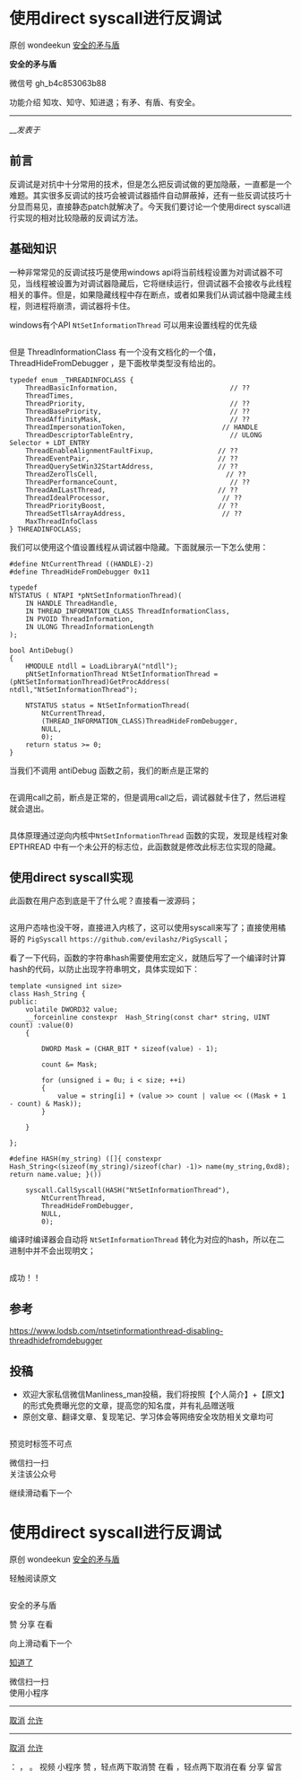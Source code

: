 #  使用direct syscall进行反调试

原创 wondeekun [ 安全的矛与盾 ](javascript:void\(0\);)

**安全的矛与盾** ![]()

微信号 gh_b4c853063b88

功能介绍 知攻、知守、知进退；有矛、有盾、有安全。

____

___发表于_

## 前言

反调试是对抗中十分常用的技术，但是怎么把反调试做的更加隐蔽，一直都是一个难题。其实很多反调试的技巧会被调试器插件自动屏蔽掉，还有一些反调试技巧十分显而易见，直接静态patch就解决了。今天我们要讨论一个使用direct
syscall进行实现的相对比较隐蔽的反调试方法。

## 基础知识

一种非常常见的反调试技巧是使用windows
api将当前线程设置为对调试器不可见，当线程被设置为对调试器隐藏后，它将继续运行，但调试器不会接收与此线程相关的事件。但是，如果隐藏线程中存在断点，或者如果我们从调试器中隐藏主线程，则进程将崩溃，调试器将卡住。

windows有个API `NtSetInformationThread` 可以用来设置线程的优先级

![]()

但是 ThreadInformationClass 有一个没有文档化的一个值，ThreadHideFromDebugger ，是下面枚举类型没有给出的。

    
    
    typedef enum _THREADINFOCLASS {  
        ThreadBasicInformation,                            // ??  
        ThreadTimes,  
        ThreadPriority,                                    // ??  
        ThreadBasePriority,                                // ??  
        ThreadAffinityMask,                                // ??  
        ThreadImpersonationToken,                        // HANDLE  
        ThreadDescriptorTableEntry,                        // ULONG Selector + LDT_ENTRY  
        ThreadEnableAlignmentFaultFixup,                // ??  
        ThreadEventPair,                                // ??  
        ThreadQuerySetWin32StartAddress,                // ??  
        ThreadZeroTlsCell,                                // ??  
        ThreadPerformanceCount,                            // ??  
        ThreadAmILastThread,                            // ??  
        ThreadIdealProcessor,                            // ??  
        ThreadPriorityBoost,                            // ??  
        ThreadSetTlsArrayAddress,                        // ??  
        MaxThreadInfoClass  
    } THREADINFOCLASS;  
    

我们可以使用这个值设置线程从调试器中隐藏。下面就展示一下怎么使用：

    
    
    #define NtCurrentThread ((HANDLE)-2)  
    #define ThreadHideFromDebugger 0x11   
      
    typedef   
    NTSTATUS ( NTAPI *pNtSetInformationThread)(  
        IN HANDLE ThreadHandle,  
        IN THREAD_INFORMATION_CLASS ThreadInformationClass,  
        IN PVOID ThreadInformation,  
        IN ULONG ThreadInformationLength  
    );  
      
    bool AntiDebug()  
    {  
        HMODULE ntdll = LoadLibraryA("ntdll");  
        pNtSetInformationThread NtSetInformationThread = (pNtSetInformationThread)GetProcAddress( ntdll,"NtSetInformationThread");  
      
        NTSTATUS status = NtSetInformationThread(  
            NtCurrentThread,  
            (THREAD_INFORMATION_CLASS)ThreadHideFromDebugger,  
            NULL,  
            0);  
        return status >= 0;  
    }  
    

当我们不调用 antiDebug 函数之前，我们的断点是正常的

![]()

在调用call之前，断点是正常的，但是调用call之后，调试器就卡住了，然后进程就会退出。

![]()

具体原理通过逆向内核中`NtSetInformationThread` 函数的实现，发现是线程对象 EPTHREAD
中有一个未公开的标志位，此函数就是修改此标志位实现的隐藏。

## 使用direct syscall实现

此函数在用户态到底是干了什么呢？直接看一波源码；

![]()

这用户态啥也没干呀，直接进入内核了，这可以使用syscall来写了；直接使用橘哥的 `PigSyscall`
`https://github.com/evilashz/PigSyscall`；

看了一下代码，函数的字符串hash需要使用宏定义，就随后写了一个编译时计算hash的代码，以防止出现字符串明文，具体实现如下：

    
    
    template <unsigned int size>  
    class Hash_String {  
    public:  
        volatile DWORD32 value;  
        __forceinline constexpr  Hash_String(const char* string, UINT count) :value(0)  
        {  
      
            DWORD Mask = (CHAR_BIT * sizeof(value) - 1);  
      
            count &= Mask;  
      
            for (unsigned i = 0u; i < size; ++i)  
            {  
                value = string[i] + (value >> count | value << ((Mask + 1 - count) & Mask));  
            }  
      
        }  
      
    };  
      
    #define HASH(my_string) ([]{ constexpr Hash_String<(sizeof(my_string)/sizeof(char) -1)> name(my_string,0xd8); return name.value; }())  
      
        syscall.CallSyscall(HASH("NtSetInformationThread"),  
            NtCurrentThread,  
            ThreadHideFromDebugger,  
            NULL,  
            0);  
    

编译时编译器会自动将 `NtSetInformationThread` 转化为对应的hash，所以在二进制中并不会出现明文；

![]()

成功！！

## 参考

https://www.lodsb.com/ntsetinformationthread-disabling-threadhidefromdebugger

## 投稿

  * 欢迎大家私信微信Manliness_man投稿，我们将按照【个人简介】+【原文】的形式免费曝光您的文章，提高您的知名度，并有礼品赠送哦
  * 原创文章、翻译文章、复现笔记、学习体会等网络安全攻防相关文章均可

![]()

预览时标签不可点

微信扫一扫  
关注该公众号

继续滑动看下一个

# 使用direct syscall进行反调试

原创 wondeekun [ 安全的矛与盾 ](javascript:void\(0\);)

轻触阅读原文

![]()

安全的矛与盾

赞 分享 在看

向上滑动看下一个

[知道了](javascript:;)

微信扫一扫  
使用小程序

****

[取消](javascript:void\(0\);) [允许](javascript:void\(0\);)

****

[取消](javascript:void\(0\);) [允许](javascript:void\(0\);)

： ， 。   视频 小程序 赞 ，轻点两下取消赞 在看 ，轻点两下取消在看 分享 留言

